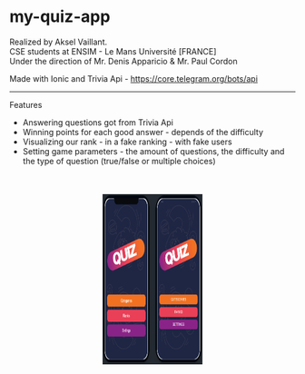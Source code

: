 # my-quiz-app
 
Realized by Aksel Vaillant.    
CSE students at ENSIM - Le Mans Université [FRANCE]   
Under the direction of Mr. Denis Apparicio & Mr. Paul Cordon   

Made with Ionic and Trivia Api - https://core.telegram.org/bots/api

-----------------------------------------

Features

  - Answering questions got from Trivia Api
  - Winning points for each good answer - depends of the difficulty
  - Visualizing our rank - in a fake ranking - with fake users
  - Setting game parameters - the amount of questions, the difficulty and the type of question (true/false or multiple choices)




<p align="center" style="margin-top:50px;">
  <img src="ihm.PNG" width="35%" height="300px">
</p>
